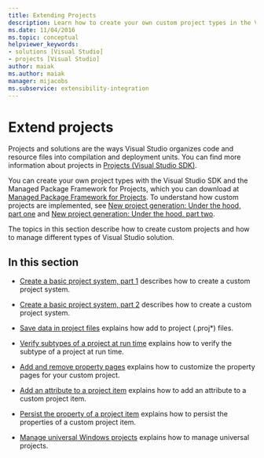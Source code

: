 ```yaml
---
title: Extending Projects
description: Learn how to create your own custom project types in the Visual Studio SDK and how to manage different types of Visual Studio solutions.
ms.date: 11/04/2016
ms.topic: conceptual
helpviewer_keywords:
- solutions [Visual Studio]
- projects [Visual Studio]
author: maiak
ms.author: maiak
manager: mijacobs
ms.subservice: extensibility-integration
---
```

# Extend projects

Projects and solutions are the ways Visual Studio organizes code and resource files into compilation and deployment units. You can find more information about projects in [Projects (Visual Studio SDK)](../extensibility/extending-projects.md).

 You can create your own project types with the Visual Studio SDK and the Managed Package Framework for Projects, which you can download at [Managed Package Framework for Projects](https://github.com/tunnelvisionlabs/MPFProj10). To understand how custom projects are implemented, see [New project generation: Under the hood, part one](../extensibility/internals/new-project-generation-under-the-hood-part-one.md) and [New project generation: Under the hood, part two](../extensibility/internals/new-project-generation-under-the-hood-part-two.md).

 The topics in this section describe how to create custom projects and how to manage different types of Visual Studio solution.

## In this section

- [Create a basic project system, part 1](../extensibility/creating-a-basic-project-system-part-1.md) describes how to create a custom project system.

- [Create a basic project system, part 2](../extensibility/creating-a-basic-project-system-part-2.md) describes how to create a custom project system.

- [Save data in project files](../extensibility/saving-data-in-project-files.md) explains how add to project (<em>.</em>proj*) files.

- [Verify subtypes of a project at run time](../extensibility/verifying-subtypes-of-a-project-at-run-time.md) explains how to verify the subtype of a project at run time.

- [Add and remove property pages](../extensibility/adding-and-removing-property-pages.md) explains how to customize the property pages for your custom project.

- [Add an attribute to a project item](../extensibility/adding-an-attribute-to-a-project-item.md) explains how to add an attribute to a custom project item.

- [Persist the property of a project item](../extensibility/persisting-the-property-of-a-project-item.md) explains how to persist the properties of a custom project item.

- [Manage universal Windows projects](../extensibility/managing-universal-windows-projects.md) explains how to manage universal projects.
